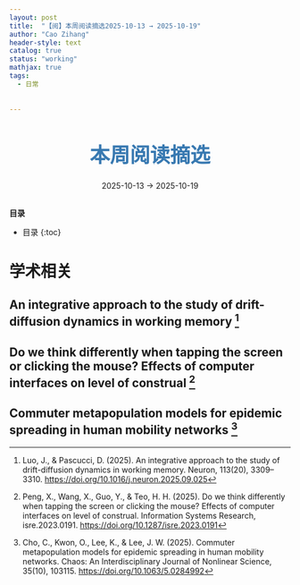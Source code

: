 ```yaml
---
layout: post
title:  "【阅】本周阅读摘选2025-10-13 → 2025-10-19"
author: "Cao Zihang"
header-style: text
catalog: true
status: "working"
mathjax: true
tags:
  - 日常
  
  
---
```

<center style="margin-bottom: 20px; margin-top: 50px"><font color="#3879B1" style="line-height: 1.4;font-weight: 700;font-size: 36px;box-sizing: border-box; ">本周阅读摘选</font></center>


<center style=" margin-bottom: 30px;">2025-10-13 → 2025-10-19</center>

<font style="font-weight: bold;">目录</font>

* 目录
{:toc}


# 学术相关

## An integrative approach to the study of drift-diffusion dynamics in working memory [^1]

## Do we think differently when tapping the screen or clicking the mouse? Effects of computer interfaces on level of construal [^2]

## Commuter metapopulation models for epidemic spreading in human mobility networks [^3]

[^1]: Luo, J., & Pascucci, D. (2025). An integrative approach to the study of drift-diffusion dynamics in working memory. Neuron, 113(20), 3309–3310. https://doi.org/10.1016/j.neuron.2025.09.025
[^2]: Peng, X., Wang, X., Guo, Y., & Teo, H. H. (2025). Do we think differently when tapping the screen or clicking the mouse? Effects of computer interfaces on level of construal. Information Systems Research, isre.2023.0191. https://doi.org/10.1287/isre.2023.0191
[^3]: Cho, C., Kwon, O., Lee, K., & Lee, J. W. (2025). Commuter metapopulation models for epidemic spreading in human mobility networks. Chaos: An Interdisciplinary Journal of Nonlinear Science, 35(10), 103115. https://doi.org/10.1063/5.0284992
